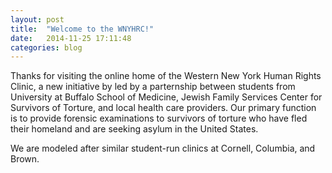 ```yaml
---
layout: post
title:  "Welcome to the WNYHRC!"
date:   2014-11-25 17:11:48
categories: blog
---
```


Thanks for visiting the online home of the Western New York Human Rights Clinic, a new initiative by led by a parternship between students from University at Buffalo School of Medicine, Jewish Family Services Center for Survivors of Torture, and local health care providers. Our primary function is to provide forensic examinations to survivors of torture who have fled their homeland and are seeking asylum in the United States. 

We are modeled after similar student-run clinics at Cornell, Columbia, and Brown.


